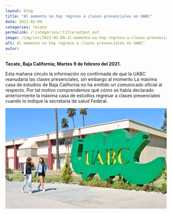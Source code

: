 ```yaml
---
layout: blog
title: "Al momento no hay regreso a clases presenciales en UABC"
date: 2021-02-09
categories: tecate
permalink: /:categories/:title:output_ext
image: /img/cnr/2021-02-09-al-momento-no-hay-regreso-a-clases-presenciales-en-uabc.JPG
alt: Al momento no hay regreso a clases presenciales en UABC"
autor:
---
```


**Tecate, Baja California; Martes 9 de febrero del 2021.** 

Esta mañana circulo la información no confirmada de que la UABC reanudaría las clases presenciales, sin embargo al momento La máxima casa de estudios de Baja California no ha emitido un comunicado oficial al respecto. Por tal motivo comprendemos qué cómo se había declarado anteriormente la máxima casa de estudios regresar a clases presenciales cuando lo indique la secretaría de salud Federal.

<div id="carouselExampleSlidesOnly" class="carousel slide" data-ride="carousel">
  <div class="carousel-inner">
    <div class="carousel-item active">
       <img class="d-block w-100" src="/img/cnr/2021-02-09-al-momento-no-hay-regreso-a-clases-presenciales-en-uabc.JPG" loading="lazy"  alt="Al momento no hay regreso a clases presenciales en UABC">
    </div>
  </div>
</div>